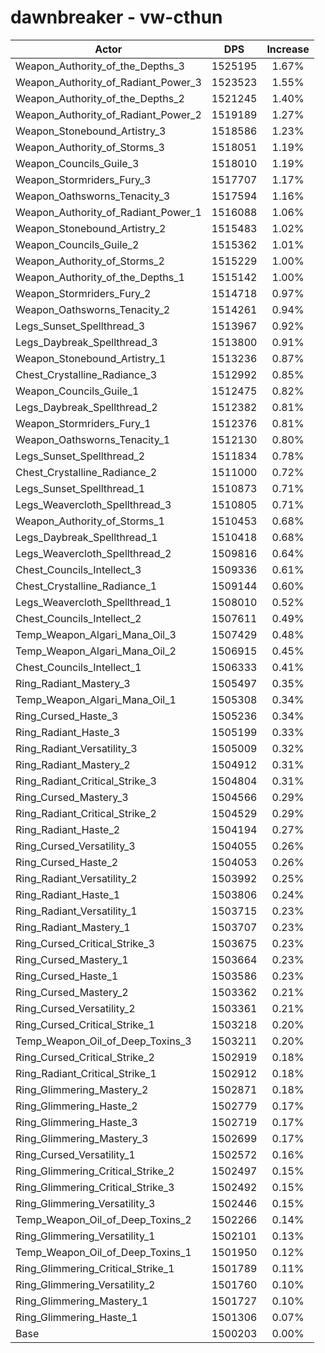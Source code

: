 # dawnbreaker - vw-cthun
| Actor | DPS | Increase |
|---|:---:|:---:|
|Weapon_Authority_of_the_Depths_3|1525195|1.67%|
|Weapon_Authority_of_Radiant_Power_3|1523523|1.55%|
|Weapon_Authority_of_the_Depths_2|1521245|1.40%|
|Weapon_Authority_of_Radiant_Power_2|1519189|1.27%|
|Weapon_Stonebound_Artistry_3|1518586|1.23%|
|Weapon_Authority_of_Storms_3|1518051|1.19%|
|Weapon_Councils_Guile_3|1518010|1.19%|
|Weapon_Stormriders_Fury_3|1517707|1.17%|
|Weapon_Oathsworns_Tenacity_3|1517594|1.16%|
|Weapon_Authority_of_Radiant_Power_1|1516088|1.06%|
|Weapon_Stonebound_Artistry_2|1515483|1.02%|
|Weapon_Councils_Guile_2|1515362|1.01%|
|Weapon_Authority_of_Storms_2|1515229|1.00%|
|Weapon_Authority_of_the_Depths_1|1515142|1.00%|
|Weapon_Stormriders_Fury_2|1514718|0.97%|
|Weapon_Oathsworns_Tenacity_2|1514261|0.94%|
|Legs_Sunset_Spellthread_3|1513967|0.92%|
|Legs_Daybreak_Spellthread_3|1513800|0.91%|
|Weapon_Stonebound_Artistry_1|1513236|0.87%|
|Chest_Crystalline_Radiance_3|1512992|0.85%|
|Weapon_Councils_Guile_1|1512475|0.82%|
|Legs_Daybreak_Spellthread_2|1512382|0.81%|
|Weapon_Stormriders_Fury_1|1512376|0.81%|
|Weapon_Oathsworns_Tenacity_1|1512130|0.80%|
|Legs_Sunset_Spellthread_2|1511834|0.78%|
|Chest_Crystalline_Radiance_2|1511000|0.72%|
|Legs_Sunset_Spellthread_1|1510873|0.71%|
|Legs_Weavercloth_Spellthread_3|1510805|0.71%|
|Weapon_Authority_of_Storms_1|1510453|0.68%|
|Legs_Daybreak_Spellthread_1|1510418|0.68%|
|Legs_Weavercloth_Spellthread_2|1509816|0.64%|
|Chest_Councils_Intellect_3|1509336|0.61%|
|Chest_Crystalline_Radiance_1|1509144|0.60%|
|Legs_Weavercloth_Spellthread_1|1508010|0.52%|
|Chest_Councils_Intellect_2|1507611|0.49%|
|Temp_Weapon_Algari_Mana_Oil_3|1507429|0.48%|
|Temp_Weapon_Algari_Mana_Oil_2|1506915|0.45%|
|Chest_Councils_Intellect_1|1506333|0.41%|
|Ring_Radiant_Mastery_3|1505497|0.35%|
|Temp_Weapon_Algari_Mana_Oil_1|1505308|0.34%|
|Ring_Cursed_Haste_3|1505236|0.34%|
|Ring_Radiant_Haste_3|1505199|0.33%|
|Ring_Radiant_Versatility_3|1505009|0.32%|
|Ring_Radiant_Mastery_2|1504912|0.31%|
|Ring_Radiant_Critical_Strike_3|1504804|0.31%|
|Ring_Cursed_Mastery_3|1504566|0.29%|
|Ring_Radiant_Critical_Strike_2|1504529|0.29%|
|Ring_Radiant_Haste_2|1504194|0.27%|
|Ring_Cursed_Versatility_3|1504055|0.26%|
|Ring_Cursed_Haste_2|1504053|0.26%|
|Ring_Radiant_Versatility_2|1503992|0.25%|
|Ring_Radiant_Haste_1|1503806|0.24%|
|Ring_Radiant_Versatility_1|1503715|0.23%|
|Ring_Radiant_Mastery_1|1503707|0.23%|
|Ring_Cursed_Critical_Strike_3|1503675|0.23%|
|Ring_Cursed_Mastery_1|1503664|0.23%|
|Ring_Cursed_Haste_1|1503586|0.23%|
|Ring_Cursed_Mastery_2|1503362|0.21%|
|Ring_Cursed_Versatility_2|1503361|0.21%|
|Ring_Cursed_Critical_Strike_1|1503218|0.20%|
|Temp_Weapon_Oil_of_Deep_Toxins_3|1503211|0.20%|
|Ring_Cursed_Critical_Strike_2|1502919|0.18%|
|Ring_Radiant_Critical_Strike_1|1502912|0.18%|
|Ring_Glimmering_Mastery_2|1502871|0.18%|
|Ring_Glimmering_Haste_2|1502779|0.17%|
|Ring_Glimmering_Haste_3|1502719|0.17%|
|Ring_Glimmering_Mastery_3|1502699|0.17%|
|Ring_Cursed_Versatility_1|1502572|0.16%|
|Ring_Glimmering_Critical_Strike_2|1502497|0.15%|
|Ring_Glimmering_Critical_Strike_3|1502492|0.15%|
|Ring_Glimmering_Versatility_3|1502446|0.15%|
|Temp_Weapon_Oil_of_Deep_Toxins_2|1502266|0.14%|
|Ring_Glimmering_Versatility_1|1502101|0.13%|
|Temp_Weapon_Oil_of_Deep_Toxins_1|1501950|0.12%|
|Ring_Glimmering_Critical_Strike_1|1501789|0.11%|
|Ring_Glimmering_Versatility_2|1501760|0.10%|
|Ring_Glimmering_Mastery_1|1501727|0.10%|
|Ring_Glimmering_Haste_1|1501306|0.07%|
|Base|1500203|0.00%|
